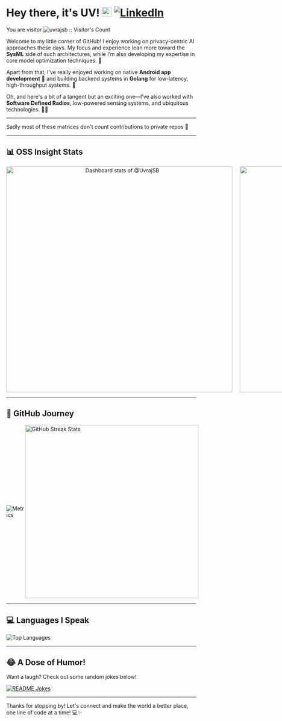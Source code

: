 # Hey there, it's UV! <img src="https://media.giphy.com/media/hvRJCLFzcasrR4ia7z/giphy.gif" width="25px"> <a href="[https://www.linkedin.com/in/dhanushkamadushan/](https://www.linkedin.com/in/yuvraj-singh-bhadauria-927a1b1b9/)" target="_blank"><img src="https://img.shields.io/badge/LinkedIn-%230077B5.svg?&style=flat-square&logo=linkedin&logoColor=white" alt="LinkedIn"></a>
You are  visitor <img src="https://profile-counter.glitch.me/{uvrajsb}/count.svg" alt="uvrajsb :: Visitor's Count" />

Welcome to my little corner of GitHub! I enjoy working on privacy-centric AI approaches these days. My focus and experience lean more toward the **SysML** side of such architectures, while I’m also developing my expertise in core model optimization techniques. 🤖

Apart from that, I’ve really enjoyed working on native **Android app development** 📱 and building backend systems in **Golang** for low-latency, high-throughput systems. 🚀

Oh, and here's a bit of a tangent but an exciting one—I’ve also worked with **Software Defined Radios**, low-powered sensing systems, and ubiquitous technologies. 📡🔋

---
Sadly most of these matrices don't count contributions to private repos 🥲

---
## 📊 OSS Insight Stats

<div style="display: flex; justify-content: space-around; align-items: center;">

  <a href="https://next.ossinsight.io/widgets/official/compose-user-dashboard-stats?user_id=73571511" target="_blank" style="display: block; margin-right: 10px;" align="center">
    <picture>
      <source media="(prefers-color-scheme: dark)" srcset="https://next.ossinsight.io/widgets/official/compose-user-dashboard-stats/thumbnail.png?user_id=73571511&image_size=auto&color_scheme=dark" width="600" height="auto">
      <img alt="Dashboard stats of @UvrajSB" src="https://next.ossinsight.io/widgets/official/compose-user-dashboard-stats/thumbnail.png?user_id=73571511&image_size=auto&color_scheme=light" width="600" height="auto">
    </picture>
  </a>

  <a href="https://next.ossinsight.io/widgets/official/analyze-user-contribution-time-distribution?user_id=73571511&period=all_times" target="_blank" style="display: block; margin-left: 10px;" align="center">
    <picture>
      <source media="(prefers-color-scheme: dark)" srcset="https://next.ossinsight.io/widgets/official/analyze-user-contribution-time-distribution/thumbnail.png?user_id=73571511&period=all_times&image_size=auto&color_scheme=dark" width="600" height="auto">
      <img alt="Contribution Time Distribution of @UvrajSB" src="https://next.ossinsight.io/widgets/official/analyze-user-contribution-time-distribution/thumbnail.png?user_id=73571511&period=all_times&image_size=auto&color_scheme=light" width="600" height="auto">
    </picture>
  </a>

</div>

---

## 🚀 GitHub Journey

<div style="display: flex; justify-content: space-around; align-items: center;">

  ![Metrics](https://metrics.lecoq.io/uvrajsb?template=classic&base.header=0&gists=1&lines=1&config.timezone=America%2FToronto)

  <img src="https://github-readme-streak-stats.herokuapp.com/?user=uvrajsb&theme=tokyonight" width="460" height="auto" alt="GitHub Streak Stats" />

</div>

---

## 💻 Languages I Speak

<img src="https://github-readme-stats.vercel.app/api/top-langs?username=uvrajsb&show_icons=true&locale=en&layout=compact&theme=chartreuse-dark" alt="Top Languages" />

---

## 😂 A Dose of Humor!

Want a laugh? Check out some random jokes below! 

<a href="https://readme-jokes.vercel.app">
  <img align="center" src="https://readme-jokes.vercel.app/api" alt="README Jokes">
</a>

---

Thanks for stopping by! Let's connect and make the world a better place, one line of code at a time! 💻✨
